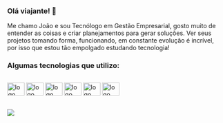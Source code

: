 ### Olá viajante! 🧭

Me chamo João e sou Tecnólogo em Gestão Empresarial, gosto muito de entender as coisas e criar planejamentos para gerar soluções. Ver seus projetos tomando forma, 
funcionando, em constante evolução é incrível, por isso que estou tão empolgado estudando tecnologia!

### Algumas tecnologias que utilizo:
##
<div style="display: inline_block">
  <img aling="center" alt="logo Python" height="30" width="40" src="https://cdn.jsdelivr.net/gh/devicons/devicon/icons/python/python-original.svg" />
  <img aling="center" alt="logo Pandas" height="30" width="40"src="https://cdn.jsdelivr.net/gh/devicons/devicon/icons/pandas/pandas-original-wordmark.svg" />
  <img aling="center" alt="logo html 5" height="30" width="40" src="https://cdn.jsdelivr.net/gh/devicons/devicon/icons/html5/html5-original.svg" />
  <img aling="center" alt="logo css 3" height="30" width="40"src="https://cdn.jsdelivr.net/gh/devicons/devicon/icons/css3/css3-original.svg" />
  <img aling="center" alt="logo figma" height="30" width="40" src="https://cdn.jsdelivr.net/gh/devicons/devicon/icons/figma/figma-original.svg" />
  <img aling="center" alt="logo gimp" height="30" width="40" src="https://cdn.jsdelivr.net/gh/devicons/devicon/icons/gimp/gimp-original-wordmark.svg" />
  
</div>



##

<a href="https://www.linkedin.com/in/joão-matheus-oliveira-107b98179/" target="_blank"><img src="https://img.shields.io/badge/LinkedIn-0077B5?style=for-the-badge&logo=linkedin&logoColor=white" target="_blank"></a>



<!--
**Jojojmo/Jojojmo** is a ✨ _special_ ✨ repository because its `README.md` (this file) appears on your GitHub profile.

Here are some ideas to get you started:

- 🔭 I’m currently working on ...
- 🌱 I’m currently learning ...
- 👯 I’m looking to collaborate on ...
- 🤔 I’m looking for help with ...
- 💬 Ask me about ...
- 📫 How to reach me: ...
- 😄 Pronouns: ...
- ⚡ Fun fact: ...
-->
